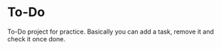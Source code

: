 # To-Do
 To-Do project for practice. Basically you can add a task, remove it and check it once done.
